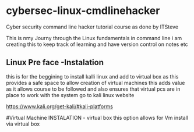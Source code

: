 # cybersec-linux-cmdlinehacker
Cyber security command line hacker tutorial course as done by ITSteve

This is nmy Journy through the Linux fundamentals in command line 
i am creating this to keep track of learning and have version control on notes etc 


## Linux Pre face -Instalation 
this is for the beggining to install kalli linux  and add to virtual box  as this provides a safe space to allow creation of virtual machines 
this adds value as it allows course to be followed and also ensures that virtual pcs are in place to work with the system 
go to kali linux website 

https://www.kali.org/get-kali/#kali-platforms

#Virtual Machine   INSTALATION  - virtual box 
this option allows for Vm install via virtual box 

